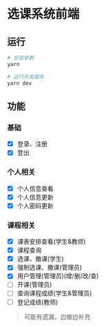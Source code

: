 # 选课系统前端

## 运行

```bash
# 安装依赖
yarn

# 运行开发服务
yarn dev
```

## 功能

### 基础

- [x] 登录、注册
- [x] 登出

### 个人相关

- [x] 个人信息查看
- [x] 个人信息更新
- [x] 个人密码更新

### 课程相关

- [x] 课表安排查看(学生&教师)
- [x] 课程查询
- [x] 选课、撤课(学生)
- [x] 强制选课、撤课(管理员)
- [x] 用户管理(管理员)(增/删/改/查)
- [ ] 开课(管理员)
- [ ] 查询课程成绩(学生&管理员)
- [ ] 登记成绩(教师)

> 可能有遗漏，边做边补充